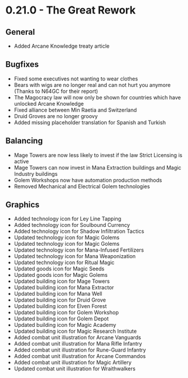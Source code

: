 # 0.21.0 - The Great Rework

## General
- Added Arcane Knowledge treaty article

## Bugfixes
- Fixed some executives not wanting to wear clothes
- Bears with wigs are no longer real and can not hurt you anymore (Thanks to N64GC for their report)
- The Magocracy law will now only be shown for countries which have unlocked Arcane Knowledge
- Fixed alliance between Min Raetia and Switzerland
- Druid Groves are no longer groovy
- Added missing placeholder translation for Spanish and Turkish

## Balancing
- Mage Towers are now less likely to invest if the law Strict Licensing is active
- Mage Towers can now invest in Mana Extraction buildings and Magic Industry buildings
- Golem Workshops now have automation production methods
- Removed Mechanical and Electrical Golem technologies

## Graphics
- Added technology icon for Ley Line Tapping
- Added technology icon for Soulbound Currency
- Added technology icon for Shadow Infiltration Tactics
- Updated technology icon for Magic Golems
- Updated technology icon for Magic Golems
- Updated technology icon for Mana-Infused Fertilizers
- Updated technology icon for Mana Weaponization
- Updated technology icon for Ritual Magic
- Updated goods icon for Magic Seeds
- Updated goods icon for Magic Golems
- Updated building icon for Mage Towers
- Updated building icon for Mana Extractor
- Updated building icon for Mana Well
- Updated building icon for Druid Grove
- Updated building icon for Elven Forest
- Updated building icon for Golem Workshop
- Updated building icon for Golem Depot
- Updated building icon for Magic Academy
- Updated building icon for Magic Research Institute
- Added combat unit illustration for Arcane Vanguards
- Added combat unit illustration for Mana Rifle Infantry
- Added combat unit illustration for Rune-Guard Infantry
- Added combat unit illustration for Arcane Commandos
- Added combat unit illustration for Magic Artillery
- Updated combat unit illustration for Wraithwalkers